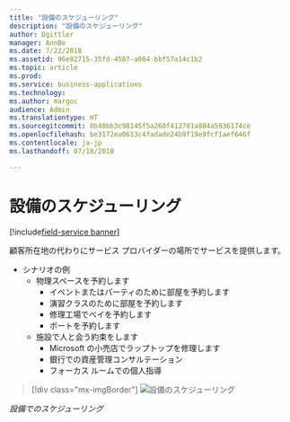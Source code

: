 ```yaml
---
title: "設備のスケジューリング"
description: "設備のスケジューリング"
author: Dgittler
manager: AnnBe
ms.date: 7/22/2018
ms.assetid: 96e82715-35fd-4587-a004-bbf57a14c1b2
ms.topic: article
ms.prod: 
ms.service: business-applications
ms.technology: 
ms.author: margoc
audience: Admin
ms.translationtype: HT
ms.sourcegitcommit: 0b40bb3c98145f5a260f412701a884a5936174ce
ms.openlocfilehash: be3172ea0613c4fadade24b9f19e9fcf1aef646f
ms.contentlocale: ja-jp
ms.lasthandoff: 07/18/2018

---
```





#  <a name="facility-scheduling"></a>設備のスケジューリング

[!include[field-service banner](../../../includes/field-service.md)]

顧客所在地の代わりにサービス プロバイダーの場所でサービスを提供します。

* シナリオの例
    * 物理スペースを予約します
        * イベントまたはパーティのために部屋を予約します
        * 演習クラスのために部屋を予約します
        * 修理工場でベイを予約します
        * ボートを予約します
    * 施設で人と会う約束をします
        * Microsoft の小売店でラップトップを修理します
        * 銀行での資産管理コンサルテーション
        * フォーカス ルームでの個人指導

> [!div class="mx-imgBorder"]
> ![](media/Facility-Scheduling.png "設備のスケジューリング")
<!-- picture -->

*設備でのスケジューリング*

